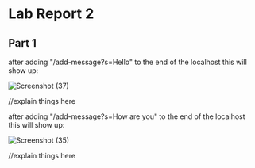# Lab Report 2

## Part 1
after adding "/add-message?s=Hello" to the end of the localhost this will show up:

![Screenshot (37)](https://user-images.githubusercontent.com/103862450/215585355-b991c462-e6f9-46e3-a1b8-8ceb63142c40.png)

//explain things here


after adding "/add-message?s=How are you" to the end of the localhost this will show up:

![Screenshot (35)](https://user-images.githubusercontent.com/103862450/215585494-a0eebe34-b4cc-4309-81f9-b4f9e1cee415.png)

//explain things here
